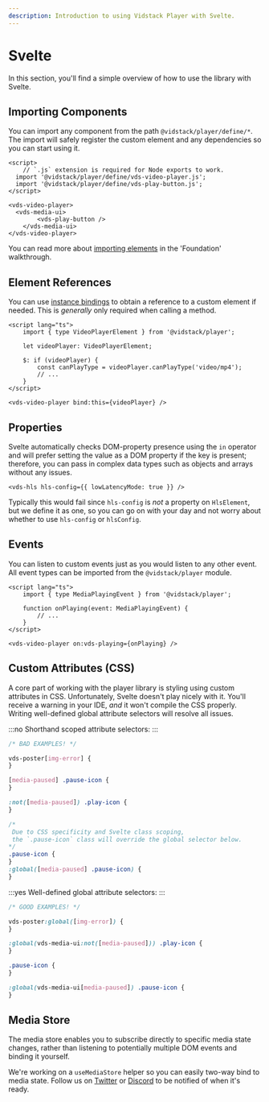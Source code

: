 ```yaml
---
description: Introduction to using Vidstack Player with Svelte.
---
```


# Svelte

In this section, you'll find a simple overview of how to use the library with Svelte.

## Importing Components

You can import any component from the path `@vidstack/player/define/*`. The import will safely
register the custom element and any dependencies so you can start using it.

```svelte:title=MyPlayer.svelte:copy
<script>
	// `.js` extension is required for Node exports to work.
  import '@vidstack/player/define/vds-video-player.js';
  import '@vidstack/player/define/vds-play-button.js';
</script>

<vds-video-player>
  <vds-media-ui>
		<vds-play-button />
	</vds-media-ui>
</vds-video-player>
```

You can read more about [importing elements](../getting-started/foundation.md#elements) in the
'Foundation' walkthrough.

## Element References

You can use [instance bindings](https://svelte.dev/tutorial/component-this) to obtain a
reference to a custom element if needed. This is _generally_ only required when calling a method.

```svelte
<script lang="ts">
	import { type VideoPlayerElement } from '@vidstack/player';

	let videoPlayer: VideoPlayerElement;

	$: if (videoPlayer) {
		const canPlayType = videoPlayer.canPlayType('video/mp4');
		// ...
	}
</script>

<vds-video-player bind:this={videoPlayer} />
```

## Properties

Svelte automatically checks DOM-property presence using the `in` operator and will prefer setting
the value as a DOM property if the key is present; therefore, you can pass in complex data types
such as objects and arrays without any issues.

```svelte
<vds-hls hls-config={{ lowLatencyMode: true }} />
```

Typically this would fail since `hls-config` is _not_ a property on `HlsElement`, but we define
it as one, so you can go on with your day and not worry about whether to use `hls-config` or `hlsConfig`.

## Events

You can listen to custom events just as you would listen to any other event. All event types
can be imported from the `@vidstack/player` module.

```svelte
<script lang="ts">
	import { type MediaPlayingEvent } from '@vidstack/player';

	function onPlaying(event: MediaPlayingEvent) {
		// ...
	}
</script>

<vds-video-player on:vds-playing={onPlaying} />
```

## Custom Attributes (CSS)

A core part of working with the player library is styling using custom attributes in CSS.
Unfortunately, Svelte doesn't play nicely with it. You'll receive a warning in your
IDE, _and_ it won't compile the CSS properly. Writing well-defined global attribute selectors
will resolve all issues.

:::no
Shorthand scoped attribute selectors:
:::

```css
/* BAD EXAMPLES! */

vds-poster[img-error] {
}

[media-paused] .pause-icon {
}

:not([media-paused]) .play-icon {
}

/*
 Due to CSS specificity and Svelte class scoping,
 the `.pause-icon` class will override the global selector below.
*/
.pause-icon {
}
:global([media-paused] .pause-icon) {
}
```

:::yes
Well-defined global attribute selectors:
:::

```css
/* GOOD EXAMPLES! */

vds-poster:global([img-error]) {
}

:global(vds-media-ui:not([media-paused])) .play-icon {
}

.pause-icon {
}

:global(vds-media-ui[media-paused]) .pause-icon {
}
```

## Media Store

The media store enables you to subscribe directly to specific media state changes, rather than
listening to potentially multiple DOM events and binding it yourself.

We're working on a `useMediaStore` helper so you can easily two-way bind to media state. Follow
us on [Twitter](https://twitter.com/vidstackjs?lang=en) or [Discord](https://discord.com/invite/7RGU7wvsu9)
to be notified of when it's ready.
